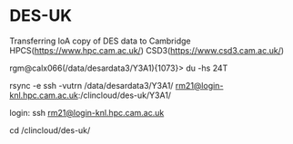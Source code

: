 # DES-UK

Transferring IoA copy of DES data to Cambridge HPCS(https://www.hpc.cam.ac.uk/) CSD3(https://www.csd3.cam.ac.uk/)

rgm@calx066(/data/desardata3/Y3A1){1073}> du -hs
24T

rsync -e ssh -vutrn /data/desardata3/Y3A1/ rm21@login-knl.hpc.cam.ac.uk:/clincloud/des-uk/Y3A1/

login: ssh rm21@login-knl.hpc.cam.ac.uk

cd /clincloud/des-uk/
